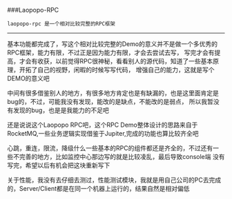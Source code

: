 ###Laopopo-RPC

    laopopo-rpc 是一个相对比较完整的RPC框架

  -------------------------------------------------------------------------------------------------------
  
  

  
  基本功能都完成了，写这个相对比较完整的Demo的意义并不是做一个多优秀的RPC框架，能力有限，不过正是因为能力有限，才会去尝试去写，
 写完才会有提高，才会有收获，以前觉得RPC很神秘，看看别人的源代码，知道了一些基本原理，开拓了自己的视野，闲暇的时候写写代码，
 增强自己的能力，这就是写个DEMO的意义吧
 
 中间有很多借鉴别人的地方，有很多地方肯定也是有缺漏的，也是这里面肯定是bug的，不过，可能我没有发现，能改的是缺点，不能改的是弱点，
 所以我暂没有发现的bug，也是是我能力的不足吧
 
 还是说说这个Laopopo RPC吧，这个RPC Demo整体设计的思路来自于RocketMQ,一些业务逻辑实现借鉴于Jupiter,完成的功能也算比较齐全吧
 
心跳，重连，限流，降级什么一些基本的RPC的组件都还是齐全的，不过还有一些不完善的地方，比如监控中心那边写的就是比较凌乱，最后导致console端
没有写完，希望以后有机会把这块重新写下

关于性能，我没有去仔细去测过，性能测试模块，我就是用自己公司的PC去完成的，Server/Client都是在同一个机器上运行的，结果自然是相对偏低


 
  





